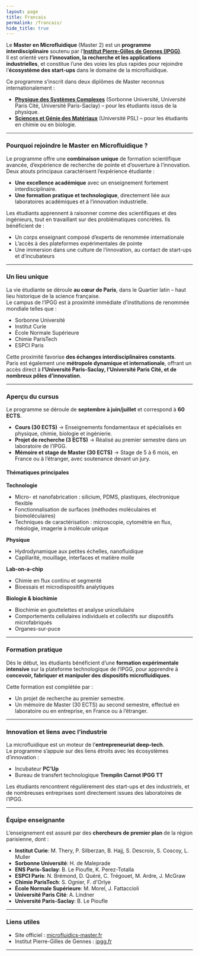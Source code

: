 ```yaml
---
layout: page
title: Francais
permalink: /francais/
hide_title: true
---
```


Le **Master en Microfluidique** (Master 2) est un **programme interdisciplinaire** soutenu par l’[**Institut Pierre-Gilles de Gennes (IPGG)**](https://www.institut-pgg.fr/).  
Il est orienté vers **l’innovation, la recherche et les applications industrielles**, et constitue l’une des voies les plus rapides pour rejoindre l’**écosystème des start-ups** dans le domaine de la microfluidique.

Ce programme s’inscrit dans deux diplômes de Master reconnus internationalement :

- **[Physique des Systèmes Complexes](https://physics-complex-systems.fr/)** (Sorbonne Université, Université Paris Cité, Université Paris-Saclay) – pour les étudiants issus de la physique.  
- **[Sciences et Génie des Matériaux](https://psl.eu/formation/master-sciences-et-genie-des-materiaux)** (Université PSL) – pour les étudiants en chimie ou en biologie.  

---

### Pourquoi rejoindre le Master en Microfluidique ?

Le programme offre une **combinaison unique** de formation scientifique avancée, d’expérience de recherche de pointe et d’ouverture à l’innovation.  
Deux atouts principaux caractérisent l’expérience étudiante :

- **Une excellence académique** avec un enseignement fortement interdisciplinaire.  
- **Une formation pratique et technologique**, directement liée aux laboratoires académiques et à l’innovation industrielle.  

Les étudiants apprennent à raisonner comme des scientifiques et des ingénieurs, tout en travaillant sur des problématiques concrètes. Ils bénéficient de :

- Un corps enseignant composé d’experts de renommée internationale  
- L’accès à des plateformes expérimentales de pointe  
- Une immersion dans une culture de l’innovation, au contact de start-ups et d’incubateurs  

---

### Un lieu unique

La vie étudiante se déroule **au cœur de Paris**, dans le Quartier latin – haut lieu historique de la science française.  
Le campus de l’IPGG est à proximité immédiate d’institutions de renommée mondiale telles que :

- Sorbonne Université  
- Institut Curie  
- École Normale Supérieure  
- Chimie ParisTech  
- ESPCI Paris  

Cette proximité favorise **des échanges interdisciplinaires constants**.  
Paris est également une **métropole dynamique et internationale**, offrant un accès direct à **l’Université Paris-Saclay, l’Université Paris Cité, et de nombreux pôles d’innovation**.  

---

### Aperçu du cursus

Le programme se déroule de **septembre à juin/juillet** et correspond à **60 ECTS**.

- **Cours (30 ECTS)** → Enseignements fondamentaux et spécialisés en physique, chimie, biologie et ingénierie.  
- **Projet de recherche (3 ECTS)** → Réalisé au premier semestre dans un laboratoire de l’IPGG.  
- **Mémoire et stage de Master (30 ECTS)** → Stage de 5 à 6 mois, en France ou à l’étranger, avec soutenance devant un jury.  

#### Thématiques principales

**Technologie**  
- Micro- et nanofabrication : silicium, PDMS, plastiques, électronique flexible  
- Fonctionnalisation de surfaces (méthodes moléculaires et biomoléculaires)  
- Techniques de caractérisation : microscopie, cytométrie en flux, rhéologie, imagerie à molécule unique  

**Physique**  
- Hydrodynamique aux petites échelles, nanofluidique  
- Capillarité, mouillage, interfaces et matière molle  

**Lab-on-a-chip**  
- Chimie en flux continu et segmenté  
- Bioessais et microdispositifs analytiques  

**Biologie & biochimie**  
- Biochimie en gouttelettes et analyse unicellulaire  
- Comportements cellulaires individuels et collectifs sur dispositifs microfabriqués  
- Organes-sur-puce  

---

### Formation pratique

Dès le début, les étudiants bénéficient d’une **formation expérimentale intensive** sur la plateforme technologique de l’IPGG, pour apprendre à **concevoir, fabriquer et manipuler des dispositifs microfluidiques**.  

Cette formation est complétée par :  
- Un projet de recherche au premier semestre.  
- Un mémoire de Master (30 ECTS) au second semestre, effectué en laboratoire ou en entreprise, en France ou à l’étranger.  

---

### Innovation et liens avec l’industrie

La microfluidique est un moteur de l’**entrepreneuriat deep-tech**.  
Le programme s’appuie sur des liens étroits avec les écosystèmes d’innovation :  

- Incubateur **PC’Up**  
- Bureau de transfert technologique **Tremplin Carnot IPGG TT**  

Les étudiants rencontrent régulièrement des start-ups et des industriels, et de nombreuses entreprises sont directement issues des laboratoires de l’IPGG.  

---

### Équipe enseignante

L’enseignement est assuré par des **chercheurs de premier plan** de la région parisienne, dont :  

- **Institut Curie**: M. Thery, P. Silberzan, B. Hajj, S. Descroix, S. Coscoy, L. Muller  
- **Sorbonne Université**: H. de Maleprade  
- **ENS Paris-Saclay**: B. Le Pioufle, K. Perez-Totalla 
- **ESPCI Paris**: N. Brémond, D. Quéré, C. Trégouet, M. Ardre, J. McGraw  
- **Chimie ParisTech**: S. Ognier, F. d'Orlye 
- **École Normale Supérieure**: M. Morel, J. Fattaccioli  
- **Université Paris Cité**: A. Lindner  
- **Université Paris-Saclay**: B. Le Pioufle  

---

### Liens utiles

- Site officiel : [microfluidics-master.fr](http://microfluidics-master.fr)  
- Institut Pierre-Gilles de Gennes : [ipgg.fr](https://www.ipgg.fr/)  

---
